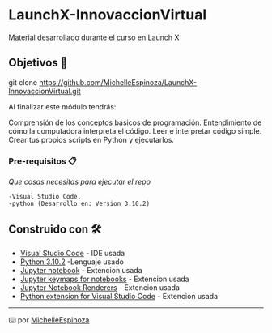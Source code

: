 # LaunchX-InnovaccionVirtual
 Material desarrollado durante el curso en Launch X

## Objetivos 🚀

git clone https://github.com/MichelleEspinoza/LaunchX-InnovaccionVirtual.git

Al finalizar este módulo tendrás:

Comprensión de los conceptos básicos de programación.
Entendimiento de cómo la computadora interpreta el código.
Leer e interpretar código simple.
Crear tus propios scripts en Python y ejecutarlos.


### Pre-requisitos 📋

_Que cosas necesitas para ejecutar  el repo_

```
-Visual Studio Code.
-python (Desarrollo en: Version 3.10.2)
```


## Construido con 🛠️

* [Visual Studio Code](https://code.visualstudio.com/download) - IDE usada
* [Python 3.10.2](https://www.python.org/downloads/) -Lenguaje usado
* [Jupyter notebook](https://marketplace.visualstudio.com/items?itemName=ms-toolsai.jupyter) - Extencion usada
* [Jupyter keymaps for notebooks](https://marketplace.visualstudio.com/items?itemName=ms-toolsai.jupyter-keymap) - Extencion usada
* [Jupyter Notebook Renderers](https://marketplace.visualstudio.com/items?itemName=ms-toolsai.jupyter-renderers) - Extencion usada
* [Python extension for Visual Studio Code](https://marketplace.visualstudio.com/items?itemName=ms-python.python) - Extencion usada



---
⌨️ por [MichelleEspinoza](https://github.com/MichelleEspinoza)
